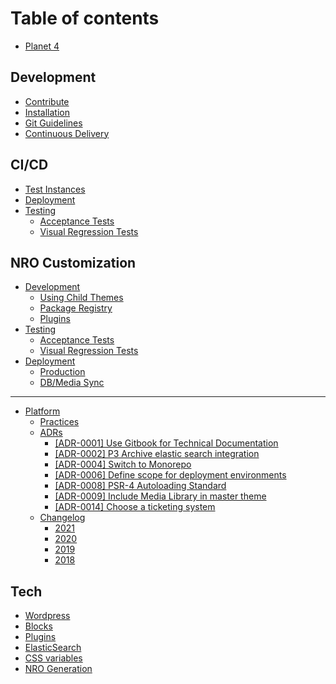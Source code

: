 # Table of contents

* [Planet 4](README.md)

## Development

* [Contribute](development/contribute.md)
* [Installation](development/installation.md)
* [Git Guidelines](development/git-guidelines.md)
* [Continuous Delivery](development/cd.md)

## CI/CD

* [Test Instances](ci-cd/test-environments.md)
* [Deployment](ci-cd/deployment.md)
* [Testing](ci-cd/testing/README.md)
  * [Acceptance Tests](ci-cd/testing/acceptance-tests.md)
  * [Visual Regression Tests](ci-cd/testing/visual-regression-tests.md)

## NRO Customization

* [Development](nro-customization/development/README.md)
  * [Using Child Themes](nro-customization/development/using-child-themes.md)
  * [Package Registry](nro-customization/development/package-registry.md)
  * [Plugins](nro-customization/development/plugins.md)
* [Testing](nro-customization/testing/README.md)
  * [Acceptance Tests](nro-customization/testing/acceptance-tests.md)
  * [Visual Regression Tests](nro-customization/testing/visual-regression-tests.md)
* [Deployment](nro-customization/deployment/README.md)
  * [Production](nro-customization/deployment/production.md)
  * [DB/Media Sync](nro-customization/deployment/db-media-sync.md)

***

* [Platform](platform/README.md)
  * [Practices](platform/practices.md)
  * [ADRs](platform/adrs/README.md)
    * [\[ADR-0001\] Use Gitbook for Technical Documentation](platform/adrs/adr-0001-use-gitbook-for-technical-documentation.md)
    * [\[ADR-0002\] P3 Archive elastic search integration](platform/adrs/adr-0002-p3-archive-elastic-search-integration.md)
    * [\[ADR-0004\] Switch to Monorepo](platform/adrs/adr-0004-switch-to-monorepo.md)
    * [\[ADR-0006\] Define scope for deployment environments](platform/adrs/adr-0006-define-scope-for-deployment-environments.md)
    * [\[ADR-0008\] PSR-4 Autoloading Standard](platform/adrs/adr-0008-psr-4-autoloading-standard.md)
    * [\[ADR-0009\] Include Media Library in master theme](platform/adrs/adr-0009-include-media-library-in-master-theme.md)
    * [\[ADR-0014\] Choose a ticketing system](platform/adrs/adr-0014-choose-a-ticketing-system.md)
  * [Changelog](platform/changelog/README.md)
    * [2021](platform/changelog/changelog-2021.md)
    * [2020](platform/changelog/changelog-2020.md)
    * [2019](platform/changelog/changelog-2019.md)
    * [2018](platform/changelog/changelog-2018.md)

## Tech

* [Wordpress](tech/wordpress.md)
* [Blocks](tech/blocks.md)
* [Plugins](tech/plugins.md)
* [ElasticSearch](tech/elasticsearch.md)
* [CSS variables](tech/css-variables.md)
* [NRO Generation](tech/nro-generation.md)
